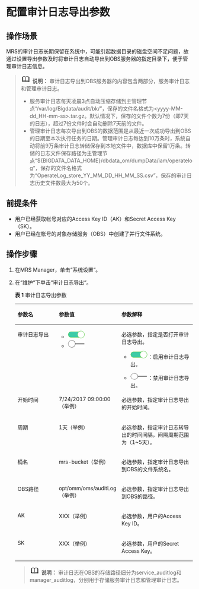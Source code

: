 # 配置审计日志导出参数<a name="mrs_01_0270"></a>

## 操作场景<a name="zh-cn_topic_0068570765_section23966615171256"></a>

MRS的审计日志长期保留在系统中，可能引起数据目录的磁盘空间不足问题，故通过设置导出参数及时将审计日志自动导出到OBS服务器的指定目录下，便于管理审计日志信息。

>![](public_sys-resources/icon-note.gif) **说明：** 
>审计日志导出到OBS服务器的内容包含两部分，服务审计日志和管理审计日志。
>-   服务审计日志每天凌晨3点自动压缩存储到主管理节点“/var/log/Bigdata/audit/bk/”，保存的文件名格式为<yyyy-MM-dd\_HH-mm-ss\>.tar.gz。默认情况下，保存的文件个数为7份（即7天的日志），超过7份文件时会自动删除7天前的文件。
>-   管理审计日志每次导出到OBS的数据范围是从最近一次成功导出到OBS的日期至本次执行任务的日期。管理审计日志每达到10万条时，系统自动将前9万条审计日志转储保存到本地文件中，数据库中保留1万条。转储的日志文件保存路径为主管理节点“$\{BIGDATA\_DATA\_HOME\}/dbdata\_om/dumpData/iam/operatelog”，保存的文件名格式为“OperateLog\_store\_YY\_MM\_DD\_HH\_MM\_SS.csv”，保存的审计日志历史文件数最大为50个。

## 前提条件<a name="zh-cn_topic_0068570765_section558878317137"></a>

-   用户已经获取帐号对应的Access Key ID（AK）和Secret Access Key（SK）。
-   用户已经在帐号的对象存储服务（OBS）中创建了并行文件系统。

## 操作步骤<a name="zh-cn_topic_0068570765_section27949047171415"></a>

1.  在MRS Manager，单击“系统设置“。
2.  在“维护“下单击“审计日志导出“。

    **表 1**  审计日志导出参数

    <a name="zh-cn_topic_0068570765_table59139916171458"></a>
    <table><thead align="left"><tr id="zh-cn_topic_0068570765_row13611619171458"><th class="cellrowborder" valign="top" width="25%" id="mcps1.2.4.1.1"><p id="zh-cn_topic_0068570765_p28799367171458"><a name="zh-cn_topic_0068570765_p28799367171458"></a><a name="zh-cn_topic_0068570765_p28799367171458"></a><strong id="zh-cn_topic_0068570765_b63447693172950"><a name="zh-cn_topic_0068570765_b63447693172950"></a><a name="zh-cn_topic_0068570765_b63447693172950"></a>参数名</strong></p>
    </th>
    <th class="cellrowborder" valign="top" width="30%" id="mcps1.2.4.1.2"><p id="zh-cn_topic_0068570765_p51047354171458"><a name="zh-cn_topic_0068570765_p51047354171458"></a><a name="zh-cn_topic_0068570765_p51047354171458"></a><strong id="zh-cn_topic_0068570765_b38989523172950"><a name="zh-cn_topic_0068570765_b38989523172950"></a><a name="zh-cn_topic_0068570765_b38989523172950"></a>参数值</strong></p>
    </th>
    <th class="cellrowborder" valign="top" width="45%" id="mcps1.2.4.1.3"><p id="zh-cn_topic_0068570765_p41195047171458"><a name="zh-cn_topic_0068570765_p41195047171458"></a><a name="zh-cn_topic_0068570765_p41195047171458"></a><strong id="zh-cn_topic_0068570765_b4034801172950"><a name="zh-cn_topic_0068570765_b4034801172950"></a><a name="zh-cn_topic_0068570765_b4034801172950"></a>参数解释</strong></p>
    </th>
    </tr>
    </thead>
    <tbody><tr id="zh-cn_topic_0068570765_row48464500171458"><td class="cellrowborder" valign="top" width="25%" headers="mcps1.2.4.1.1 "><p id="zh-cn_topic_0068570765_p33310409171458"><a name="zh-cn_topic_0068570765_p33310409171458"></a><a name="zh-cn_topic_0068570765_p33310409171458"></a>审计日志导出</p>
    </td>
    <td class="cellrowborder" valign="top" width="30%" headers="mcps1.2.4.1.2 "><a name="zh-cn_topic_0068570765_ul13788623171458"></a><a name="zh-cn_topic_0068570765_ul13788623171458"></a><ul id="zh-cn_topic_0068570765_ul13788623171458"><li><a name="zh-cn_topic_0068570765_image1442061818343"></a><a name="zh-cn_topic_0068570765_image1442061818343"></a><span><img id="zh-cn_topic_0068570765_image1442061818343" src="figures/icon_mrs_enable_hec.png"></span>&nbsp;</li><li><a name="zh-cn_topic_0068570765_image167661421193418"></a><a name="zh-cn_topic_0068570765_image167661421193418"></a><span><img id="zh-cn_topic_0068570765_image167661421193418" src="figures/icon_mrs_disable_hec.png"></span>&nbsp;</li></ul>
    </td>
    <td class="cellrowborder" valign="top" width="45%" headers="mcps1.2.4.1.3 "><p id="zh-cn_topic_0068570765_p4410636171458"><a name="zh-cn_topic_0068570765_p4410636171458"></a><a name="zh-cn_topic_0068570765_p4410636171458"></a>必选参数，指定是否打开审计日志导出。</p>
    <a name="zh-cn_topic_0068570765_ul65127808163921"></a><a name="zh-cn_topic_0068570765_ul65127808163921"></a><ul id="zh-cn_topic_0068570765_ul65127808163921"><li><a name="zh-cn_topic_0068570765_image7340102523416"></a><a name="zh-cn_topic_0068570765_image7340102523416"></a><span><img id="zh-cn_topic_0068570765_image7340102523416" src="figures/icon_mrs_enable_hec.png"></span>：启用审计日志导出。</li></ul>
    <a name="zh-cn_topic_0068570765_ul39695732171458"></a><a name="zh-cn_topic_0068570765_ul39695732171458"></a><ul id="zh-cn_topic_0068570765_ul39695732171458"><li><a name="zh-cn_topic_0068570765_image146311928173415"></a><a name="zh-cn_topic_0068570765_image146311928173415"></a><span><img id="zh-cn_topic_0068570765_image146311928173415" src="figures/icon_mrs_disable_hec.png" width="46.8825" height="18.874562"></span>：禁用审计日志导出。</li></ul>
    </td>
    </tr>
    <tr id="zh-cn_topic_0068570765_row14268268171458"><td class="cellrowborder" valign="top" width="25%" headers="mcps1.2.4.1.1 "><p id="zh-cn_topic_0068570765_p14879036171458"><a name="zh-cn_topic_0068570765_p14879036171458"></a><a name="zh-cn_topic_0068570765_p14879036171458"></a>开始时间</p>
    </td>
    <td class="cellrowborder" valign="top" width="30%" headers="mcps1.2.4.1.2 "><p id="zh-cn_topic_0068570765_p195780479823"><a name="zh-cn_topic_0068570765_p195780479823"></a><a name="zh-cn_topic_0068570765_p195780479823"></a>7/24/2017 09:00:00（举例）</p>
    </td>
    <td class="cellrowborder" valign="top" width="45%" headers="mcps1.2.4.1.3 "><p id="zh-cn_topic_0068570765_p26868368171458"><a name="zh-cn_topic_0068570765_p26868368171458"></a><a name="zh-cn_topic_0068570765_p26868368171458"></a>必选参数，指定审计日志导出的开始时间。</p>
    </td>
    </tr>
    <tr id="zh-cn_topic_0068570765_row55491030171458"><td class="cellrowborder" valign="top" width="25%" headers="mcps1.2.4.1.1 "><p id="zh-cn_topic_0068570765_p65588417171458"><a name="zh-cn_topic_0068570765_p65588417171458"></a><a name="zh-cn_topic_0068570765_p65588417171458"></a>周期</p>
    </td>
    <td class="cellrowborder" valign="top" width="30%" headers="mcps1.2.4.1.2 "><p id="zh-cn_topic_0068570765_p11061565171458"><a name="zh-cn_topic_0068570765_p11061565171458"></a><a name="zh-cn_topic_0068570765_p11061565171458"></a>1天（举例）</p>
    </td>
    <td class="cellrowborder" valign="top" width="45%" headers="mcps1.2.4.1.3 "><p id="zh-cn_topic_0068570765_p23571569171458"><a name="zh-cn_topic_0068570765_p23571569171458"></a><a name="zh-cn_topic_0068570765_p23571569171458"></a>必选参数，指定审计日志转导出的时间间隔，间隔周期范围为（1~5天）。</p>
    </td>
    </tr>
    <tr id="zh-cn_topic_0068570765_row10817536171458"><td class="cellrowborder" valign="top" width="25%" headers="mcps1.2.4.1.1 "><p id="zh-cn_topic_0068570765_p3805244171458"><a name="zh-cn_topic_0068570765_p3805244171458"></a><a name="zh-cn_topic_0068570765_p3805244171458"></a>桶名</p>
    </td>
    <td class="cellrowborder" valign="top" width="30%" headers="mcps1.2.4.1.2 "><p id="zh-cn_topic_0068570765_p39789381171458"><a name="zh-cn_topic_0068570765_p39789381171458"></a><a name="zh-cn_topic_0068570765_p39789381171458"></a>mrs-bucket（举例）</p>
    </td>
    <td class="cellrowborder" valign="top" width="45%" headers="mcps1.2.4.1.3 "><p id="zh-cn_topic_0068570765_p1714434171458"><a name="zh-cn_topic_0068570765_p1714434171458"></a><a name="zh-cn_topic_0068570765_p1714434171458"></a>必选参数，指定审计日志导出到OBS的文件系统名。</p>
    </td>
    </tr>
    <tr id="zh-cn_topic_0068570765_row15429912171458"><td class="cellrowborder" valign="top" width="25%" headers="mcps1.2.4.1.1 "><p id="zh-cn_topic_0068570765_p41863359171458"><a name="zh-cn_topic_0068570765_p41863359171458"></a><a name="zh-cn_topic_0068570765_p41863359171458"></a>OBS路径</p>
    </td>
    <td class="cellrowborder" valign="top" width="30%" headers="mcps1.2.4.1.2 "><p id="zh-cn_topic_0068570765_p35488910171458"><a name="zh-cn_topic_0068570765_p35488910171458"></a><a name="zh-cn_topic_0068570765_p35488910171458"></a>opt/omm/oms/auditLog（举例）</p>
    </td>
    <td class="cellrowborder" valign="top" width="45%" headers="mcps1.2.4.1.3 "><p id="zh-cn_topic_0068570765_p56029486171458"><a name="zh-cn_topic_0068570765_p56029486171458"></a><a name="zh-cn_topic_0068570765_p56029486171458"></a>必选参数，指定审计日志导出到OBS的路径。</p>
    </td>
    </tr>
    <tr id="zh-cn_topic_0068570765_row34503332171458"><td class="cellrowborder" valign="top" width="25%" headers="mcps1.2.4.1.1 "><p id="zh-cn_topic_0068570765_p43306496171458"><a name="zh-cn_topic_0068570765_p43306496171458"></a><a name="zh-cn_topic_0068570765_p43306496171458"></a>AK</p>
    </td>
    <td class="cellrowborder" valign="top" width="30%" headers="mcps1.2.4.1.2 "><p id="zh-cn_topic_0068570765_p18165248171458"><a name="zh-cn_topic_0068570765_p18165248171458"></a><a name="zh-cn_topic_0068570765_p18165248171458"></a>XXX（举例）</p>
    </td>
    <td class="cellrowborder" valign="top" width="45%" headers="mcps1.2.4.1.3 "><p id="zh-cn_topic_0068570765_p62098956171458"><a name="zh-cn_topic_0068570765_p62098956171458"></a><a name="zh-cn_topic_0068570765_p62098956171458"></a>必选参数，用户的Access Key ID。</p>
    </td>
    </tr>
    <tr id="zh-cn_topic_0068570765_row22019699171458"><td class="cellrowborder" valign="top" width="25%" headers="mcps1.2.4.1.1 "><p id="zh-cn_topic_0068570765_p38765181171458"><a name="zh-cn_topic_0068570765_p38765181171458"></a><a name="zh-cn_topic_0068570765_p38765181171458"></a>SK</p>
    </td>
    <td class="cellrowborder" valign="top" width="30%" headers="mcps1.2.4.1.2 "><p id="zh-cn_topic_0068570765_p52971976171458"><a name="zh-cn_topic_0068570765_p52971976171458"></a><a name="zh-cn_topic_0068570765_p52971976171458"></a>XXX（举例）</p>
    </td>
    <td class="cellrowborder" valign="top" width="45%" headers="mcps1.2.4.1.3 "><p id="zh-cn_topic_0068570765_p62871676171458"><a name="zh-cn_topic_0068570765_p62871676171458"></a><a name="zh-cn_topic_0068570765_p62871676171458"></a>必选参数，用户的Secret Access Key。</p>
    </td>
    </tr>
    </tbody>
    </table>

    >![](public_sys-resources/icon-note.gif) **说明：** 
    >审计日志在OBS的存储路径细分为service\_auditlog和manager\_auditlog，分别用于存储服务审计日志和管理审计日志。


